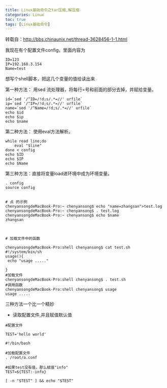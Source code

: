 ```yaml
---
title: Linux基础命令之tar压缩,解压缩
categories: Linux   
toc: true  
tags: [Linux基础命令]
---
```



转载自：http://bbs.chinaunix.net/thread-3628456-1-1.html

我现在有个配置文件config，里面内容为

```
ID=123
IP=192.168.3.154
Name=test
```

想写个shell脚本，把这几个变量的值给读出来

第一种方法： 用sed 流处理器，将每行=号和前面的部分去掉，并赋给变量。

```
id=`sed '/^ID=/!d;s/.*=//' urfile`  
ip=`sed '/^IP=/!d;s/.*=//' urfile`  
name=`sed '/^Name=/!d;s/.*=//' urfile`  
echo $id  
echo $ip  
echo $name  
```

第二种方法： 使用eval方法解析。

```
while read line;do  
    eval "$line"  
done < config  
echo $ID  
echo $IP  
echo $Name  
```
第三种方法：直接将变量load进环境中成为环境变量。

```
. config  
source config  


# 点 的示例
chenyansongdeMacBook-Pro:~ chenyansong$ echo "name=zhangsan">test.log
chenyansongdeMacBook-Pro:~ chenyansong$ . test.log 
chenyansongdeMacBook-Pro:~ chenyansong$ echo $name
zhangsan



# 加载文件中的函数

chenyansongdeMacBook-Pro:shell chenyansong$ cat test.sh 
#!/system/bin/sh
usage(){
 echo "usage ....."

}
#加载文件
chenyansongdeMacBook-Pro:shell chenyansong$ . test.sh 
#调用函数
chenyansongdeMacBook-Pro:shell chenyansong$ usage
usage .....
```

三种方法一个比一个精妙







* 读取配置文件,并且赋值默认值

```
#配置文件

TEST='hello world'
```



```
#!/bin/bash

#加载配置文件
. /root/a.conf

#如果test没有值，那么赋值"info"
TEST=${TEST:-info}

[ -n "$TEST" ] && echo "$TEST"
```













